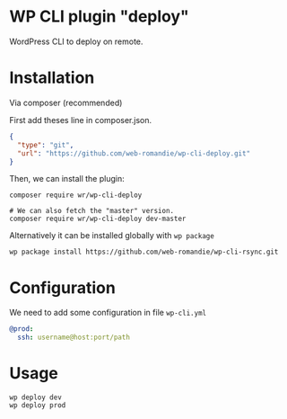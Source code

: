 # WP CLI plugin "deploy"

WordPress CLI to deploy on remote.

# Installation

Via composer (recommended)

First add theses line in composer.json.

```json
{
  "type": "git",
  "url": "https://github.com/web-romandie/wp-cli-deploy.git"
}
```

Then, we can install the plugin:

```shell
composer require wr/wp-cli-deploy

# We can also fetch the "master" version. 
composer require wr/wp-cli-deploy dev-master  
```

Alternatively it can be installed globally with `wp package` 

```shell
wp package install https://github.com/web-romandie/wp-cli-rsync.git
```

# Configuration

We need to add some configuration in file `wp-cli.yml`

```yaml
@prod:
  ssh: username@host:port/path
```

# Usage

````shell
wp deploy dev
wp deploy prod
````
